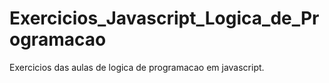 # Exercicios_Javascript_Logica_de_Programacao
 Exercicios das aulas de logica de programacao em javascript.
